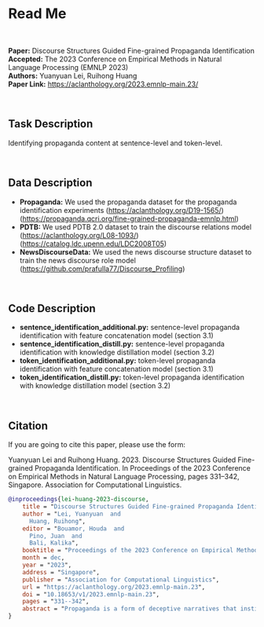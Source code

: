 # Read Me

<br/>

**Paper:** Discourse Structures Guided Fine-grained Propaganda Identification<br/>
**Accepted:** The 2023 Conference on Empirical Methods in Natural Language Processing (EMNLP 2023)<br/>
**Authors:** Yuanyuan Lei, Ruihong Huang<br/>
**Paper Link:** https://aclanthology.org/2023.emnlp-main.23/

<br/>

## Task Description
Identifying propaganda content at sentence-level and token-level.

<br/>

## Data Description
* **Propaganda:** We used the propaganda dataset for the propaganda identification experiments (https://aclanthology.org/D19-1565/) (https://propaganda.qcri.org/fine-grained-propaganda-emnlp.html)<br/>
* **PDTB:** We used PDTB 2.0 dataset to train the discourse relations model (https://aclanthology.org/L08-1093/) (https://catalog.ldc.upenn.edu/LDC2008T05)<br/>
* **NewsDiscourseData:** We used the news discourse structure dataset to train the news discourse role model (https://github.com/prafulla77/Discourse_Profiling)<br/>

<br/>

## Code Description
* **sentence_identification_additional.py:** sentence-level propaganda identification with feature concatenation model (section 3.1)<br/>
* **sentence_identification_distill.py:** sentence-level propaganda identification with knowledge distillation model (section 3.2)<br/>
* **token_identification_additional.py:** token-level propaganda identification with feature concatenation model (section 3.1)<br/>
* **token_identification_distill.py:** token-level propaganda identification with knowledge distillation model (section 3.2)<br/>

<br/>

## Citation
If you are going to cite this paper, please use the form:

Yuanyuan Lei and Ruihong Huang. 2023. Discourse Structures Guided Fine-grained Propaganda Identification. In Proceedings of the 2023 Conference on Empirical Methods in Natural Language Processing, pages 331–342, Singapore. Association for Computational Linguistics.

```bibtex
@inproceedings{lei-huang-2023-discourse,
    title = "Discourse Structures Guided Fine-grained Propaganda Identification",
    author = "Lei, Yuanyuan  and
      Huang, Ruihong",
    editor = "Bouamor, Houda  and
      Pino, Juan  and
      Bali, Kalika",
    booktitle = "Proceedings of the 2023 Conference on Empirical Methods in Natural Language Processing",
    month = dec,
    year = "2023",
    address = "Singapore",
    publisher = "Association for Computational Linguistics",
    url = "https://aclanthology.org/2023.emnlp-main.23",
    doi = "10.18653/v1/2023.emnlp-main.23",
    pages = "331--342",
    abstract = "Propaganda is a form of deceptive narratives that instigate or mislead the public, usually with a political purpose. In this paper, we aim to identify propaganda in political news at two fine-grained levels: sentence-level and token-level. We observe that propaganda content is more likely to be embedded in sentences that attribute causality or assert contrast to nearby sentences, as well as seen in opinionated evaluation, speculation and discussions of future expectation. Hence, we propose to incorporate both local and global discourse structures for propaganda discovery and construct two teacher models for identifying PDTB-style discourse relations between nearby sentences and common discourse roles of sentences in a news article respectively. We further devise two methods to incorporate the two types of discourse structures for propaganda identification by either using teacher predicted probabilities as additional features or soliciting guidance in a knowledge distillation framework. Experiments on the benchmark dataset demonstrate that leveraging guidance from discourse structures can significantly improve both precision and recall of propaganda content identification.",
}
```

<br/>
